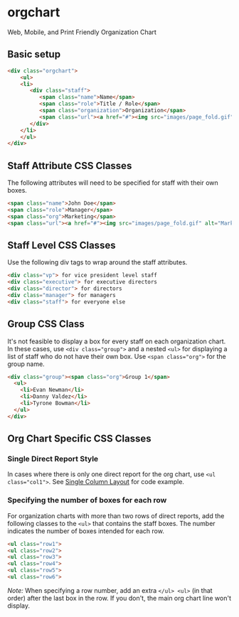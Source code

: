 # orgchart

Web, Mobile, and Print Friendly Organization Chart

## Basic setup

```html
<div class="orgchart">
	<ul>
	<li>
	   <div class="staff">
	      <span class="name">Name</span>
		  <span class="role">Title / Role</span>
		  <span class="organization">Organization</span>
		  <span class="url"><a href="#"><img src="images/page_fold.gif" alt="Organization"></a></span>
	   </div>
	</li>
	</ul>
</div>
```

## Staff Attribute CSS Classes

The following attributes will need to be specified for staff with their own boxes.
```html
<span class="name">John Doe</span>
<span class="role">Manager</span>
<span class="org">Marketing</span>
<span class="url"><a href="#"><img src="images/page_fold.gif" alt="Marketing Group Web Site"></a></span>
```

## Staff Level CSS Classes

Use the following div tags to wrap around the staff attributes.
```html
<div class="vp"> for vice president level staff
<div class="executive"> for executive directors
<div class="director"> for directors
<div class="manager"> for managers
<div class="staff"> for everyone else
```

## Group CSS Class

It's not feasible to display a box for every staff on each organization chart.  In these cases, use ``<div class="group">`` and a nested ``<ul>`` for displaying a list of staff who do not have their own box.  Use ``<span class="org">`` for the group name.

```html
<div class="group"><span class="org">Group 1</span>
  <ul>
  	<li>Evan Newman</li>
  	<li>Danny Valdez</li>
  	<li>Tyrone Bowman</li>
  </ul>
</div>
```

## Org Chart Specific CSS Classes

### Single Direct Report Style
In cases where there is only one direct report for the org chart, use ``<ul class="col1">``. See [Single Column Layout](basic-col1.html) for code example.

### Specifying the number of boxes for each row

For organization charts with more than two rows of direct reports, add the following classes to the ``<ul>`` that contains the staff boxes.  The number indicates the number of boxes intended for each row.

```html
<ul class="row1">
<ul class="row2">
<ul class="row3">
<ul class="row4">
<ul class="row5">
<ul class="row6">
```

*Note:* When specifying a row number, add an extra ``</ul> <ul>`` (in that order) after the last box in the row. If you don't, the main org chart line won't display.